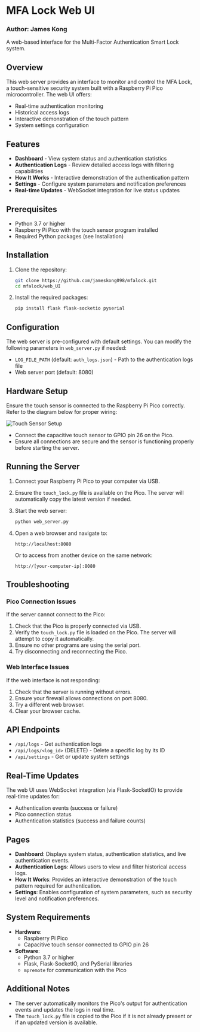 # MFA Lock Web UI
### Author: James Kong

A web-based interface for the Multi-Factor Authentication Smart Lock system.

## Overview

This web server provides an interface to monitor and control the MFA Lock, a touch-sensitive security system built with a Raspberry Pi Pico microcontroller. The web UI offers:

- Real-time authentication monitoring
- Historical access logs
- Interactive demonstration of the touch pattern
- System settings configuration

## Features

- **Dashboard** - View system status and authentication statistics
- **Authentication Logs** - Review detailed access logs with filtering capabilities
- **How It Works** - Interactive demonstration of the authentication pattern
- **Settings** - Configure system parameters and notification preferences
- **Real-time Updates** - WebSocket integration for live status updates

## Prerequisites

- Python 3.7 or higher
- Raspberry Pi Pico with the touch sensor program installed
- Required Python packages (see Installation)

## Installation

1. Clone the repository:
    ```bash
    git clone https://github.com/jameskong098/mfalock.git
    cd mfalock/web_UI
    ```

2. Install the required packages:
    ```bash
    pip install flask flask-socketio pyserial
    ```

## Configuration

The web server is pre-configured with default settings. You can modify the following parameters in `web_server.py` if needed:

- `LOG_FILE_PATH` (default: `auth_logs.json`) - Path to the authentication logs file
- Web server port (default: 8080)

## Hardware Setup

Ensure the touch sensor is connected to the Raspberry Pi Pico correctly. Refer to the diagram below for proper wiring:

![Touch Sensor Setup](images/touch_setup.png)

- Connect the capacitive touch sensor to GPIO pin 26 on the Pico.
- Ensure all connections are secure and the sensor is functioning properly before starting the server.

## Running the Server

1. Connect your Raspberry Pi Pico to your computer via USB.

2. Ensure the `touch_lock.py` file is available on the Pico. The server will automatically copy the latest version if needed.

3. Start the web server:
    ```bash
    python web_server.py
    ```

4. Open a web browser and navigate to:
    ```
    http://localhost:8080
    ```
    
    Or to access from another device on the same network:
    ```
    http://[your-computer-ip]:8080
    ```

## Troubleshooting

### Pico Connection Issues

If the server cannot connect to the Pico:

1. Check that the Pico is properly connected via USB.
2. Verify the `touch_lock.py` file is loaded on the Pico. The server will attempt to copy it automatically.
3. Ensure no other programs are using the serial port.
4. Try disconnecting and reconnecting the Pico.

### Web Interface Issues

If the web interface is not responding:

1. Check that the server is running without errors.
2. Ensure your firewall allows connections on port 8080.
3. Try a different web browser.
4. Clear your browser cache.

## API Endpoints

- `/api/logs` - Get authentication logs
- `/api/logs/<log_id>` (DELETE) - Delete a specific log by its ID
- `/api/settings` - Get or update system settings

## Real-Time Updates

The web UI uses WebSocket integration (via Flask-SocketIO) to provide real-time updates for:

- Authentication events (success or failure)
- Pico connection status
- Authentication statistics (success and failure counts)

## Pages

- **Dashboard**: Displays system status, authentication statistics, and live authentication events.
- **Authentication Logs**: Allows users to view and filter historical access logs.
- **How It Works**: Provides an interactive demonstration of the touch pattern required for authentication.
- **Settings**: Enables configuration of system parameters, such as security level and notification preferences.

## System Requirements

- **Hardware**:
  - Raspberry Pi Pico
  - Capacitive touch sensor connected to GPIO pin 26
- **Software**:
  - Python 3.7 or higher
  - Flask, Flask-SocketIO, and PySerial libraries
  - `mpremote` for communication with the Pico

## Additional Notes

- The server automatically monitors the Pico's output for authentication events and updates the logs in real time.
- The `touch_lock.py` file is copied to the Pico if it is not already present or if an updated version is available.
